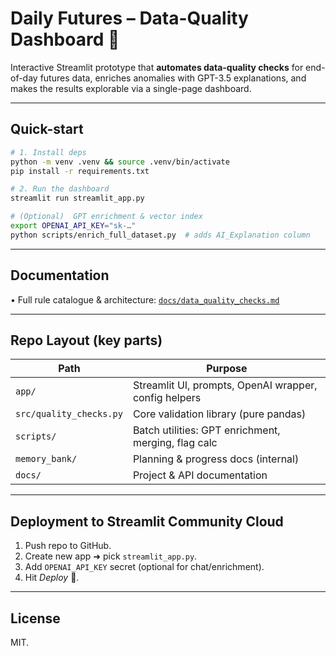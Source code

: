 # Daily Futures – Data-Quality Dashboard  🚀

Interactive Streamlit prototype that **automates data-quality checks** for end-of-day futures data, enriches anomalies with GPT-3.5 explanations, and makes the results explorable via a single-page dashboard.

---

## Quick-start

```bash
# 1. Install deps
python -m venv .venv && source .venv/bin/activate
pip install -r requirements.txt

# 2. Run the dashboard
streamlit run streamlit_app.py

# (Optional)  GPT enrichment & vector index
export OPENAI_API_KEY="sk-…"
python scripts/enrich_full_dataset.py  # adds AI_Explanation column
```

---

## Documentation

• Full rule catalogue & architecture: [`docs/data_quality_checks.md`](docs/data_quality_checks.md)

---

## Repo Layout (key parts)

| Path | Purpose |
|------|---------|
| `app/` | Streamlit UI, prompts, OpenAI wrapper, config helpers |
| `src/quality_checks.py` | Core validation library (pure pandas) |
| `scripts/` | Batch utilities: GPT enrichment, merging, flag calc |
| `memory_bank/` | Planning & progress docs (internal) |
| `docs/` | Project & API documentation |

---

## Deployment to Streamlit Community Cloud
1. Push repo to GitHub.
2. Create new app ➜ pick `streamlit_app.py`.
3. Add `OPENAI_API_KEY` secret (optional for chat/enrichment).
4. Hit *Deploy* 🚀.

---

## License

MIT. 